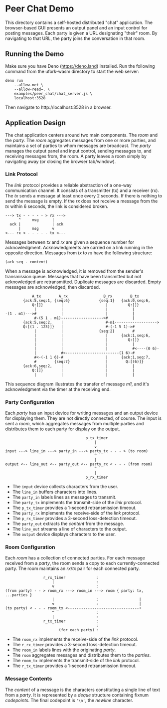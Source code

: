 # Peer Chat Demo

This directory contains
a self-hosted distributed "chat" application.
The browser-based GUI presents an output panel
and an input control for posting messages.
Each party is given a URL designating "their" room.
By navigating to that URL,
the party joins the conversation
in that room.

## Running the Demo

Make sure you have Deno (https://deno.land) installed.
Run the following command from the ufork-wasm directory to start the web server:

    deno run
        --allow-net \
        --allow-read=. \
        examples/peer_chat/chat_server.js \
        localhost:3528

Then navigate to http://localhost:3528 in a browser.

## Application Design

The chat application centers around two main components.
The _room_ and the _party_.
The _room_ aggregates messages from one or more parties,
and maintains a set of parties
to whom messages are broadcast.
The _party_ manages the output panel and input control,
sending messages to, and receiving messages from,
the room.
A party leaves a room
simply by navigating away
(or closing the browser tab/window).

### Link Protocol

The _link_ protocol provides a reliable abstraction
of a one-way communication channel.
It consists of a transmitter (tx)
and a receiver (rx).
The _tx_ sends a message
at least once every 2 seconds.
If there is nothing to send
the message is empty.
If the _rx_ does not receive a message
from the _tx_ within 6 seconds,
the link is considered broken.

    ---> tx - - - - - > rx --->
          ^     msg      |
      ack |              | ack
          |     msg      v
    <--- rx < - - - - - tx <---

Messages between _tx_ and _rx_
are given a sequence number for acknowledgment.
Acknowledgments are carried
on a link running in the opposite direction.
Messages from _tx_ to _rx_
have the following structure:

    (ack seq . content)

When a message is acknowledged,
it is removed from the sender's
transmission queue.
Messages that have been transmitted
but not acknowledged
are retransmitted.
Duplicate messages are discarded.
Empty messages are acknowledged,
then discarded.

                A_tx        A_rx                B_rx        B_tx
            {ack:5,seq:1, {seq:6}             {seq:1}   {ack:0,seq:6,
                Q:[]}        |                   |         Q:[]}
                 |           |                   |           |
    -(1 . m1)--->#           |                   |           |
                 #-(5 1 . m1)------------------->#           |
            {ack:5,seq:2,    |                   #-m1------------------->
            Q:[(1 . 123)]}   |                   #-(-1 5 1)->#
                 |           |                {seq:2}        #
                 |           |                   |      {ack:1,seq:6,
                 |           |                   |         Q:[]}
                 |           |                   |           |
                 |           |                   |           #<----(0 6)-
                 |           #<------------------------(1 6)-#
                 #<-(-1 1 6)-#                   |      {ack:1,seq:7,
                 #        {seq:7}                |        Q:[(6)]}
            {ack:6,seq:2,    |                   |           |
                Q:[]}        |                   |           |
                 |           |                   |           |

This sequence diagram illustrates the transfer of message _m1_,
and it's acknowledgment via the timer at the receiving end.

### Party Configuration

Each _party_ has
an input device for writing messages
and an output device for displaying them.
They are not directly connected, of course.
The input is sent a _room_,
which aggregates messages from multiple parties
and distributes them to each party
for display on the output.

                                        p_tx_timer
                                            |
                                            v
    input ---> line_in ---> party_in ---> party_tx - - - > (to room)
                                            ^
                                            |
    output <-- line_out <-- party_out <-- party_rx < - - - (from room)
                                            ^
                                            |
                                        p_rx_timer

  * The `input` device collects characters from the user.
  * The `line_in` buffers characters into lines.
  * The `party_in` labels lines as messages to transmit.
  * The `party_tx` implements the transmit-side of the _link_ protocol.
  * The `p_tx_timer` provides a 1-second retransmission timeout.
  * The `party_rx` implements the receive-side of the _link_ protocol.
  * The `p_rx_timer` provides a 3-second loss-detection timeout.
  * The `party_out` extracts the _content_ from the message.
  * The `line_out` streams a line of characters to the output.
  * The `output` device displays characters to the user.

### Room Configuration

Each _room_ has
a collection of connected parties.
For each message received from a _party_,
the room sends a copy
to each currently-connected party.
The room maintains an _rx_/_tx_ pair
for each connected party.

                     r_rx_timer              :
                         |                   :
                         v                   :
    (from party) - - > room_rx ---> room_in ---> room { party: tx, ...parties }
                         |                   :                  |
                         v                   :                  |
    (to party) < - - - room_tx <--------------------------------+
                         ^                   :
                         |                   :
                     r_tx_timer              :
                                             :
                            (for each party) :

  * The `room_rx` implements the receive-side of the _link_ protocol.
  * The `r_rx_timer` provides a 3-second loss-detection timeout.
  * The `room_in` labels lines with the originating _party_.
  * The `room` aggregates messages and distributes them to the _parties_.
  * The `room_tx` implements the transmit-side of the _link_ protocol.
  * The `r_tx_timer` provides a 1-second retransmission timeout.

### Message Contents

The _content_ of a message
is the characters constituting
a single line of text
from a _party_.
It is represented by
a _deque_ structure
containing fixnum _codepoints_.
The final codepoint is `'\n'`,
the _newline_ character.
